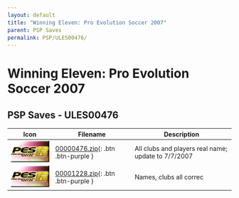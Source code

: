 ```yaml
---
layout: default
title: "Winning Eleven: Pro Evolution Soccer 2007"
parent: PSP Saves
permalink: PSP/ULES00476/
---
```

# Winning Eleven: Pro Evolution Soccer 2007

## PSP Saves - ULES00476

| Icon | Filename | Description |
|------|----------|-------------|
| ![Winning Eleven: Pro Evolution Soccer 2007](ICON0.PNG) | [00000476.zip](00000476.zip){: .btn .btn-purple } | All clubs and players real name; update to 7/7/2007 |
| ![Winning Eleven: Pro Evolution Soccer 2007](ICON0.PNG) | [00001228.zip](00001228.zip){: .btn .btn-purple } | Names, clubs all correc |
